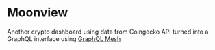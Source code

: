 # Moonview

Another crypto dashboard using data from Coingecko API turned into a GraphQL interface using [GraphQL Mesh](https://github.com/Urigo/graphql-mesh)

